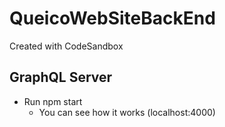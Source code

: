 # QueicoWebSiteBackEnd

Created with CodeSandbox

## GraphQL Server

- Run npm start
  - You can see how it works (localhost:4000)
